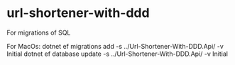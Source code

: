 # url-shortener-with-ddd


For migrations of SQL

For MacOs:
dotnet ef migrations add -s ../Url-Shortener-With-DDD.Api/ -v Initial
dotnet ef database update -s ../Url-Shortener-With-DDD.Api/ -v Initial


